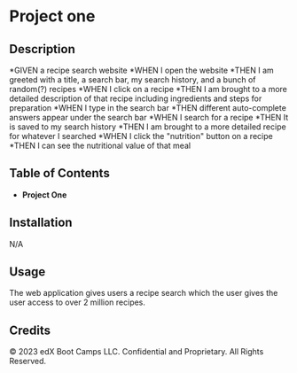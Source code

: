 # Project one
## Description

*GIVEN a recipe search website
*WHEN I open the website
*THEN I am greeted with a title, a search bar, my search history, and a bunch of random(?) recipes
*WHEN I click on a recipe
*THEN I am brought to a more detailed description of that recipe including ingredients and steps for preparation
*WHEN I type in the search bar
*THEN different auto-complete answers appear under the search bar
*WHEN I search for a recipe
*THEN It is saved to my search history
*THEN I am brought to a more detailed recipe for whatever I searched
*WHEN I click the "nutrition" button on a recipe
*THEN I can see the nutritional value of that meal


## Table of Contents 

* **Project One**

## Installation

N/A

## Usage

The web application gives users a recipe search which the user gives the user access to over 2 million recipes. 

## Credits

© 2023 edX Boot Camps LLC. Confidential and Proprietary. All Rights Reserved.
